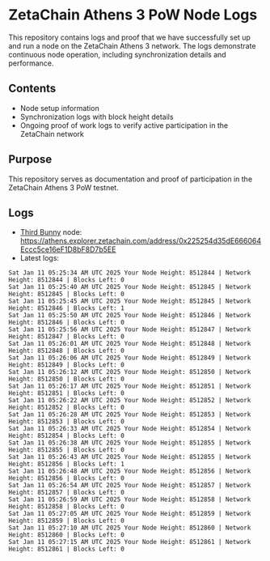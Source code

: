 # ZetaChain Athens 3 PoW Node Logs
This repository contains logs and proof that we have successfully set up and run a node on the ZetaChain Athens 3 network. The logs demonstrate continuous node operation, including synchronization details and performance.

## Contents
- Node setup information
- Synchronization logs with block height details
- Ongoing proof of work logs to verify active participation in the ZetaChain network

## Purpose
This repository serves as documentation and proof of participation in the ZetaChain Athens 3 PoW testnet.

## Logs

- [Third Bunny](https://thirdbunny.xyz/) node: https://athens.explorer.zetachain.com/address/0x225254d35dE666064Eccc5ce16eF1D8bF8D7b5EE
- Latest logs:
```
Sat Jan 11 05:25:34 AM UTC 2025 Your Node Height: 8512844 | Network Height: 8512844 | Blocks Left: 0
Sat Jan 11 05:25:40 AM UTC 2025 Your Node Height: 8512845 | Network Height: 8512845 | Blocks Left: 0
Sat Jan 11 05:25:45 AM UTC 2025 Your Node Height: 8512845 | Network Height: 8512846 | Blocks Left: 1
Sat Jan 11 05:25:50 AM UTC 2025 Your Node Height: 8512846 | Network Height: 8512846 | Blocks Left: 0
Sat Jan 11 05:25:56 AM UTC 2025 Your Node Height: 8512847 | Network Height: 8512847 | Blocks Left: 0
Sat Jan 11 05:26:01 AM UTC 2025 Your Node Height: 8512848 | Network Height: 8512848 | Blocks Left: 0
Sat Jan 11 05:26:06 AM UTC 2025 Your Node Height: 8512849 | Network Height: 8512849 | Blocks Left: 0
Sat Jan 11 05:26:12 AM UTC 2025 Your Node Height: 8512850 | Network Height: 8512850 | Blocks Left: 0
Sat Jan 11 05:26:17 AM UTC 2025 Your Node Height: 8512851 | Network Height: 8512851 | Blocks Left: 0
Sat Jan 11 05:26:22 AM UTC 2025 Your Node Height: 8512852 | Network Height: 8512852 | Blocks Left: 0
Sat Jan 11 05:26:28 AM UTC 2025 Your Node Height: 8512853 | Network Height: 8512853 | Blocks Left: 0
Sat Jan 11 05:26:33 AM UTC 2025 Your Node Height: 8512854 | Network Height: 8512854 | Blocks Left: 0
Sat Jan 11 05:26:38 AM UTC 2025 Your Node Height: 8512855 | Network Height: 8512855 | Blocks Left: 0
Sat Jan 11 05:26:43 AM UTC 2025 Your Node Height: 8512855 | Network Height: 8512856 | Blocks Left: 1
Sat Jan 11 05:26:48 AM UTC 2025 Your Node Height: 8512856 | Network Height: 8512856 | Blocks Left: 0
Sat Jan 11 05:26:54 AM UTC 2025 Your Node Height: 8512857 | Network Height: 8512857 | Blocks Left: 0
Sat Jan 11 05:26:59 AM UTC 2025 Your Node Height: 8512858 | Network Height: 8512858 | Blocks Left: 0
Sat Jan 11 05:27:05 AM UTC 2025 Your Node Height: 8512859 | Network Height: 8512859 | Blocks Left: 0
Sat Jan 11 05:27:10 AM UTC 2025 Your Node Height: 8512860 | Network Height: 8512860 | Blocks Left: 0
Sat Jan 11 05:27:15 AM UTC 2025 Your Node Height: 8512861 | Network Height: 8512861 | Blocks Left: 0
```
